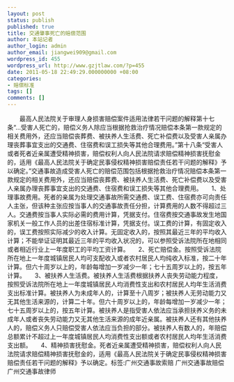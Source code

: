 ```yaml
---
layout: post
status: publish
published: true
title: 交通肇事死亡的赔偿范围
author: 本站记者
author_login: admin
author_email: jiangwei909@gmail.com
wordpress_id: 455
wordpress_url: http://www.gzjtlaw.com/?p=455
date: 2011-05-18 22:49:29.000000000 +08:00
categories:
- 赔偿标准
tags: []
comments: []
---
```

　　最高人民法院关于审理人身损害赔偿案件适用法律若干问题的解释第十七条&ldquo;...受害人死亡的，赔偿义务人除应当根据抢救治疗情况赔偿本条第一款规定的相关费用外，还应当赔偿丧葬费、被扶养人生活费、死亡补偿费以及受害人亲属办理丧葬事宜支出的交通费、住宿费和误工损失等其他合理费用。&rdquo;第十八条&ldquo;受害人或者死者近亲属遭受精神损害，赔偿权利人向人民法院请求赔偿精神损害抚慰金的，适用《最高人民法院关于确定民事侵权精神损害赔偿责任若干问题的解释》予以确定。&rdquo;交通事故造成受害人死亡的赔偿范围包括根据抢救治疗情况赔偿本条第一款规定的相关费用外，还应当赔偿丧葬费、被扶养人生活费、死亡补偿费以及受害人亲属办理丧葬事宜支出的交通费、住宿费和误工损失等其他合理费用。　　1、处理事故费用。死者的亲属为处理交通事故所需交通费、误工费、住宿费亦可向责任人主张，但该种主张应按当事人的交通事故责任分担，计算费用的人数不得超过三人。交通费按当事人实际必需的费用计算，凭据支付。住宿费按交通事故发生地国家机关一般工作人员的出差住宿标准计算，凭据支付。误工费的计算，有固定收入的，误工费按照实际减少的收入计算。无固定收入的，按照其最近三年的平均收入计算；不能举证证明其最近三年的平均收入状况的，可以参照受诉法院所在地相同或者相近行业上一年度职工的平均工资计算。　　2、死亡赔偿金。按照受诉法院所在地上一年度城镇居民人均可支配收入或者农村居民人均纯收入标准，按二十年计算。但六十周岁以上的，年龄每增加一岁减少一年；七十五周岁以上的，按五年计算。　　3、被扶养人生活费。被扶养人生活费根据扶养人丧失劳动能力程度，按照受诉法院所在地上一年度城镇居民人均消费性支出和农村居民人均年生活消费支出标准计算。被扶养人为未成年人的，计算至十八周岁；被扶养人无劳动能力又无其他生活来源的，计算二十年。但六十周岁以上的，年龄每增加一岁减少一年；七十五周岁以上的，按五年计算。被扶养人是指受害人依法应当承担扶养义务的未成年人或者丧失劳动能力又无其他生活来源的成年近亲属。被扶养人还有其他扶养人的，赔偿义务人只赔偿受害人依法应当负担的部分。被扶养人有数人的，年赔偿总额累计不超过上一年度城镇居民人均消费性支出额或者农村居民人均年生活消费支出额。　　4、精神损害抚慰金。死者近亲属遭受精神损害，赔偿权利人向人民法院请求赔偿精神损害抚慰金的，适用《最高人民法院关于确定民事侵权精神损害赔偿责任若干问题的解释》予以确定。标签:广州交通事故索赔 广州交通事故赔偿 广州交通事故律师
